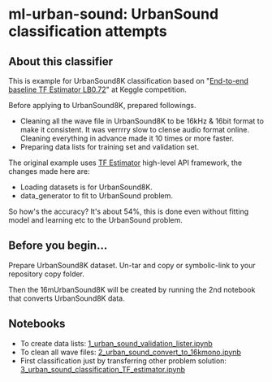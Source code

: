 # ml-urban-sound: UrbanSound classification attempts

## About this classifier
This is example for UrbanSound8K classification based on "[End-to-end baseline TF Estimator LB0.72](https://www.kaggle.com/alexozerin/end-to-end-baseline-tf-estimator-lb-0-72)" at Keggle competition.

Before applying to UrbanSound8K, prepared followings.
- Cleaning all the wave file in UrbanSound8K to be 16kHz & 16bit format to make it consistent. It was verrrry slow to clense audio format online. Cleaning everything in advance made it 10 times or more faster.
- Preparing data lists for training set and validation set.

The original example uses [TF Estimator](https://www.tensorflow.org/extend/estimators) high-level API framework, the changes made here are:
- Loading datasets is for UrbanSound8K.
- data_generator to fit to UrbanSound problem.

So how's the accuracy? It's about 54%, this is done even without fitting model and learning etc to the UrbanSound problem.

## Before you begin...
Prepare UrbanSound8K dataset. Un-tar and copy or symbolic-link to your repository copy folder.

Then the 16mUrbanSound8K will be created by running the 2nd notebook that converts UrbanSound8K data.

## Notebooks
- To create data lists: [1_urban_sound_validation_lister.ipynb](1_urban_sound_validation_lister.ipynb)
- To clean all wave files: [2_urban_sound_convert_to_16kmono.ipynb](2_urban_sound_convert_to_16kmono.ipynb)
- First classification just by transferring other problem solution: [3_urban_sound_classification_TF_estimator.ipynb](3_urban_sound_classification_TF_estimator.ipynb)


